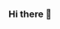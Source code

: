 ### Hi there 👋

<!--
**ucffool/ucffool** is a ✨ _special_ ✨ repository because its `README.md` (this file) appears on your GitHub profile.

[![UCFFool's github stats](https://github-readme-stats.vercel.app/api?username=ucffool)](https://github.com/anuraghazra/github-readme-stats)
